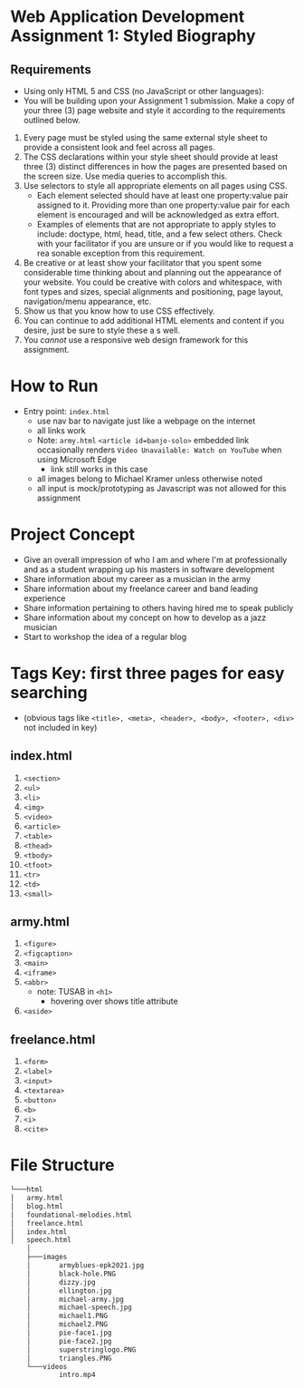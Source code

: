 # Web Application Development Assignment 1: Styled Biography

## Requirements

* Using only HTML 5 and CSS (no JavaScript or other languages):
* You will be building upon your Assignment 1 submission. Make a copy of your
three (3) page website and style it according to the requirements outlined below.
1. Every page must be styled using the same external style sheet to provide
   a consistent look and feel across all pages.
2. The CSS declarations within your style sheet should provide at least three
   (3) distinct differences in how the pages are presented based on the
   screen size. Use media queries to accomplish this.
3. Use selectors to style all appropriate elements on all pages using CSS.
   * Each element selected should have at least one property:value pair
   assigned to it. Providing more than one property:value pair for each
   element is encouraged and will be acknowledged as extra effort.
   * Examples of elements that are not appropriate to apply styles to
   include: doctype, html, head, title, and a few select others. Check
   with your facilitator if you are unsure or if you would like to request a
   rea sonable exception from this requirement.
4. Be creative or at least show your facilitator that you spent some
   considerable time thinking about and planning out the appearance of your
   website. You could be creative with colors and whitespace, with font types
   and sizes, special alignments and positioning, page layout,
   navigation/menu appearance, etc.
5. Show us that you know how to use CSS effectively.
6. You can continue to add additional HTML elements and content if you
   desire, just be sure to style these a s well.
7. You _*cannot*_ use a responsive web design framework for this assignment.

# How to Run
* Entry point: ```index.html```
  * use nav bar to navigate just like a webpage on the internet
  * all links work
  * Note: ```army.html``` ```<article id=banjo-solo>``` embedded link occasionally renders ```Video Unavailable: Watch on YouTube``` when using Microsoft Edge
    * link still works in this case
  * all images belong to Michael Kramer unless otherwise noted
  * all input is mock/prototyping as Javascript was not allowed for this assignment 

# Project Concept
* Give an overall impression of who I am and where I'm at professionally and as a student wrapping up his masters in software development
* Share information about my career as a musician in the army
* Share information about my freelance career and band leading experience
* Share information pertaining to others having hired me to speak publicly 
* Share information about my concept on how to develop as a jazz musician
* Start to workshop the idea of a regular blog 

# Tags Key: first three pages for easy searching 
* (obvious tags like ```<title>, <meta>, <header>, <body>, <footer>, <div> ``` not included in key)

## index.html
1. ```<section>```
2. ```<ul>```
3. ```<li>```
4. ```<img>```
5. ```<video>```
6. ```<article>```
7. ```<table>```
8. ```<thead>```
9. ```<tbody>```
10. ```<tfoot>```
11. ```<tr>```
12. ```<td>```
13. ```<small>```

## army.html
1. ```<figure>```
2. ```<figcaption>```
3. ```<main>```
4. ```<iframe>```
5. ```<abbr>```
   * note: TUSAB in ```<h1>```
     * hovering over shows title attribute
6. ````<aside>````

## freelance.html
1. ```<form>```
2. ```<label>```
3. ```<input>```
4. ```<textarea>```
5. ```<button>```
6. ```<b>```
7. ```<i>```
8. ```<cite>```

# File Structure
```html
└───html
│   army.html
│   blog.html
│   foundational-melodies.html
│   freelance.html
│   index.html
│   speech.html
    │
    ├───images
    │       armyblues-epk2021.jpg
    │       black-hole.PNG
    │       dizzy.jpg
    │       ellington.jpg
    │       michael-army.jpg
    │       michael-speech.jpg
    │       michael1.PNG
    │       michael2.PNG
    │       pie-face1.jpg
    │       pie-face2.jpg
    │       superstringlogo.PNG
    │       triangles.PNG
    └───videos
            intro.mp4
```
